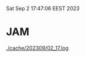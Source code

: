 Sat Sep  2 17:47:06 EEST 2023
# JAM
<a href='./cache/202309/02_17.log'>./cache/202309/02_17.log</a>
